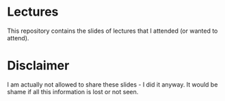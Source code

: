 # Lectures

This repository contains the slides of lectures that I attended (or wanted to attend).

# Disclaimer

I am actually not allowed to share these slides - I did it anyway.
It would be shame if all this information is lost or not seen.
